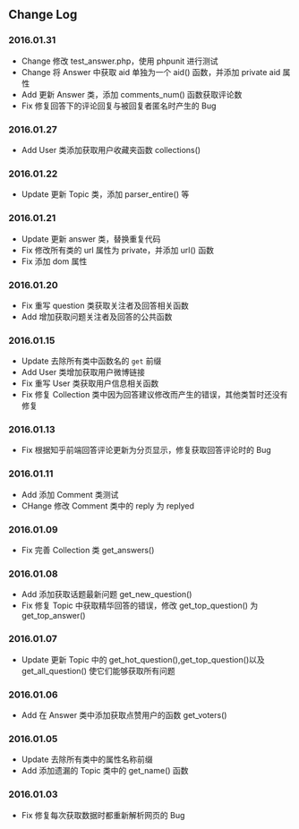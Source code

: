 ## Change Log

### 2016.01.31
- Change 修改 test_answer.php，使用 phpunit 进行测试
- Change 将 Answer 中获取 aid 单独为一个 aid() 函数，并添加 private aid 属性
- Add 更新 Answer 类，添加 comments_num() 函数获取评论数
- Fix 修复回答下的评论回复与被回复者匿名时产生的 Bug

### 2016.01.27
- Add User 类添加获取用户收藏夹函数 collections()

### 2016.01.22
- Update 更新 Topic 类，添加 parser_entire() 等

### 2016.01.21
- Update 更新 answer 类，替换重复代码
- Fix 修改所有类的 url 属性为 private，并添加 url() 函数
- Fix 添加 dom 属性

### 2016.01.20
- Fix 重写 question 类获取关注者及回答相关函数
- Add 增加获取问题关注者及回答的公共函数

### 2016.01.15
- Update 去除所有类中函数名的 `get` 前缀
- Add User 类增加获取用户微博链接
- Fix 重写 User 类获取用户信息相关函数
- Fix 修复 Collection 类中因为回答建议修改而产生的错误，其他类暂时还没有修复 

### 2016.01.13
- Fix 根据知乎前端回答评论更新为分页显示，修复获取回答评论时的 Bug

### 2016.01.11
- Add 添加 Comment 类测试
- CHange 修改 Comment 类中的 reply 为 replyed

### 2016.01.09
- Fix 完善 Collection 类 get_answers()

### 2016.01.08
- Add 添加获取话题最新问题 get_new_question()
- Fix 修复 Topic 中获取精华回答的错误，修改 get_top_question() 为 get_top_answer()

### 2016.01.07
- Update 更新 Topic 中的 get_hot_question(),get_top_question()以及 get_all_question() 使它们能够获取所有问题

### 2016.01.06
- Add 在 Answer 类中添加获取点赞用户的函数 get_voters()

### 2016.01.05
- Update 去除所有类中的属性名称前缀
- Add 添加遗漏的 Topic 类中的 get_name() 函数

### 2016.01.03
- Fix 修复每次获取数据时都重新解析网页的 Bug